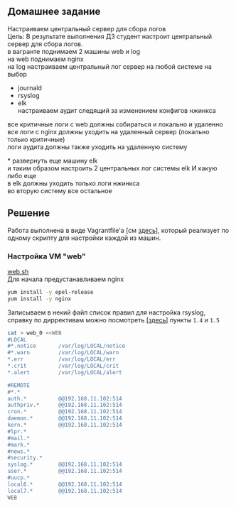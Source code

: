 ## Домашнее задание  
Настраиваем центральный сервер для сбора логов  
Цель: В результате выполнения ДЗ студент настроит центральный сервер для сбора логов.  
в вагранте поднимаем 2 машины web и log  
на web поднимаем nginx  
на log настраиваем центральный лог сервер на любой системе на выбор  
- journald  
- rsyslog  
- elk  
настраиваем аудит следящий за изменением конфигов нжинкса  
  
все критичные логи с web должны собираться и локально и удаленно  
все логи с nginx должны уходить на удаленный сервер (локально только критичные)  
логи аудита должны также уходить на удаленную систему  
  
\* развернуть еще машину elk  
и таким образом настроить 2 центральных лог системы elk И какую либо еще  
в elk должны уходить только логи нжинкса  
во вторую систему все остальное  
  
## Решение  
Работа выполнена в виде Vagrantfile'а [см [здесь](https://github.com/dbudakov/16.log/blob/master/homework/Vagrantfile)], который реализует по одному скрипту для настройки каждой из машин.
### Настройка VM "web"
[web.sh](https://github.com/dbudakov/16.log/blob/master/homework/web.sh)  
Для начала предустанавливаем nginx
```sh
yum install -y epel-release
yum install -y nginx
```
Записываем в некий файл список правил для настройка rsyslog,  
справку по диррективам можно посмотреть [[здесь]](https://github.com/dbudakov/16.log/blob/master/source.md) пункты `1.4` и `1.5`
```sh
cat > web_0 <<WEB
#LOCAL
#*.notice       /var/log/LOCAL/notice
#*.warn         /var/log/LOCAL/warn
*.err           /var/log/LOCAL/err
*.crit          /var/log/LOCAL/crit
*.alert         /var/log/LOCAL/alert

#REMOTE
#*.*
auth.*          @@192.168.11.102:514
authpriv.*      @@192.168.11.102:514
cron.*          @@192.168.11.102:514
daemon.*        @@192.168.11.102:514
kern.*          @@192.168.11.102:514
#lpr.*
#mail.*
#mark.*
#news.*
#security.*
syslog.*        @@192.168.11.102:514
user.*          @@192.168.11.102:514
#uucp.*
local6.*        @@192.168.11.102:514
local7.*        @@192.168.11.102:514
WEB
```

